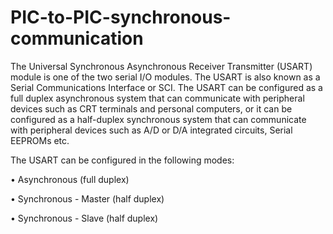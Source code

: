# PIC-to-PIC-synchronous-communication
The Universal Synchronous Asynchronous Receiver Transmitter (USART) module is one of the two serial I/O modules. The USART is also known as a Serial Communications Interface or SCI. The USART can be configured as a full duplex asynchronous system that can communicate with peripheral devices such as CRT terminals and personal computers, or it can be configured as a half-duplex synchronous system that can communicate with peripheral devices such as A/D or D/A integrated circuits, Serial EEPROMs etc. 

The USART can be configured in the following modes: 

•	Asynchronous (full duplex)

•	Synchronous - Master (half duplex)

•	Synchronous - Slave (half duplex) 
